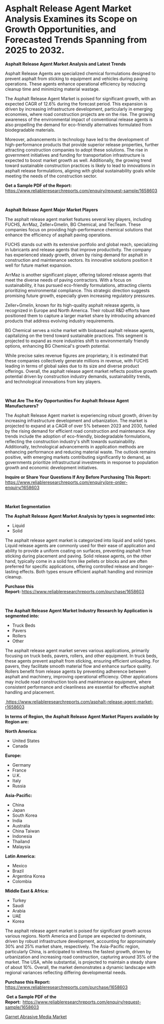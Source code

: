 <p><h1>Asphalt Release Agent Market Analysis Examines its Scope on Growth Opportunities, and Forecasted Trends Spanning from 2025 to 2032.</h1></p><p><strong>Asphalt Release Agent Market Analysis and Latest Trends</strong></p>
<p><p>Asphalt Release Agents are specialized chemical formulations designed to prevent asphalt from sticking to equipment and vehicles during paving operations. These agents enhance operational efficiency by reducing cleanup time and minimizing material wastage.</p><p>The Asphalt Release Agent Market is poised for significant growth, with an expected CAGR of 12.6% during the forecast period. This expansion is driven by increasing infrastructure development, particularly in emerging economies, where road construction projects are on the rise. The growing awareness of the environmental impact of conventional release agents is also propelling the demand for eco-friendly alternatives formulated from biodegradable materials.</p><p>Moreover, advancements in technology have led to the development of high-performance products that provide superior release properties, further attracting construction companies to adopt these solutions. The rise in government initiatives and funding for transportation infrastructure is expected to boost market growth as well. Additionally, the growing trend toward sustainable construction practices is likely to lead to innovations in asphalt release formulations, aligning with global sustainability goals while meeting the needs of the construction sector.</p></p>
<p><strong>Get a Sample PDF of the Report:&nbsp;</strong> <a href="https://www.reliableresearchreports.com/enquiry/request-sample/1658603?utm_campaign=3053&utm_medium=2&utm_source=Github&utm_content=ia&utm_term=31032025&utm_id=asphalt-release-agent">https://www.reliableresearchreports.com/enquiry/request-sample/1658603</a></p>
<p>&nbsp;</p>
<p><strong>Asphalt Release Agent Major Market Players</strong></p>
<p><p>The asphalt release agent market features several key players, including FUCHS, ArrMaz, Zeller+Gmelin, BG Chemical, and TecTeam. These companies focus on providing high-performance chemical solutions that enhance the efficiency of asphalt paving operations.</p><p>FUCHS stands out with its extensive portfolio and global reach, specializing in lubricants and release agents that improve productivity. The company has experienced steady growth, driven by rising demand for asphalt in construction and maintenance sectors. Its innovative solutions position it well for future market expansion.</p><p>ArrMaz is another significant player, offering tailored release agents that meet the diverse needs of paving contractors. With a focus on sustainability, it has pursued eco-friendly formulations, attracting clients prioritizing environmental compliance. This strategic direction suggests promising future growth, especially given increasing regulatory pressures.</p><p>Zeller+Gmelin, known for its high-quality asphalt release agents, is recognized in Europe and North America. Their robust R&D efforts have positioned them to capture a larger market share by introducing advanced products that address evolving industry requirements.</p><p>BG Chemical serves a niche market with biobased asphalt release agents, capitalizing on the trend toward sustainable practices. This segment is projected to expand as more industries shift to environmentally friendly options, enhancing BG Chemical's growth potential.</p><p>While precise sales revenue figures are proprietary, it is estimated that these companies collectively generate millions in revenue, with FUCHS leading in terms of global sales due to its size and diverse product offerings. Overall, the asphalt release agent market reflects positive growth potential driven by construction industry demands, sustainability trends, and technological innovations from key players.</p></p>
<p>&nbsp;</p>
<p><strong>What Are The Key Opportunities For Asphalt Release Agent Manufacturers?</strong></p>
<p><p>The Asphalt Release Agent market is experiencing robust growth, driven by increasing infrastructure development and urbanization. The market is projected to expand at a CAGR of over 5% between 2023 and 2030, fueled by the rising demand for efficient road construction and maintenance. Key trends include the adoption of eco-friendly, biodegradable formulations, reflecting the construction industry's shift towards sustainability. Additionally, technological advancements in application methods are enhancing performance and reducing material waste. The outlook remains positive, with emerging markets contributing significantly to demand, as governments prioritize infrastructural investments in response to population growth and economic development initiatives.</p></p>
<p><strong>Inquire or Share Your Questions If Any Before Purchasing This Report:</strong> <a href="https://www.reliableresearchreports.com/enquiry/pre-order-enquiry/1658603?utm_campaign=3053&utm_medium=2&utm_source=Github&utm_content=ia&utm_term=31032025&utm_id=asphalt-release-agent">https://www.reliableresearchreports.com/enquiry/pre-order-enquiry/1658603</a></p>
<p>&nbsp;</p>
<p><strong>Market Segmentation</strong></p>
<p><strong>The Asphalt Release Agent Market Analysis by types is segmented into:</strong></p>
<p><ul><li>Liquid</li><li>Solid</li></ul></p>
<p><p>The asphalt release agent market is categorized into liquid and solid types. Liquid release agents are commonly used for their ease of application and ability to provide a uniform coating on surfaces, preventing asphalt from sticking during placement and paving. Solid release agents, on the other hand, typically come in a solid form like pellets or blocks and are often preferred for specific applications, offering controlled release and longer-lasting effects. Both types ensure efficient asphalt handling and minimize cleanup.</p></p>
<p><strong>Purchase this Report:&nbsp;</strong><a href="https://www.reliableresearchreports.com/purchase/1658603?utm_campaign=3053&utm_medium=2&utm_source=Github&utm_content=ia&utm_term=31032025&utm_id=asphalt-release-agent">https://www.reliableresearchreports.com/purchase/1658603</a></p>
<p>&nbsp;</p>
<p><strong>The Asphalt Release Agent Market Industry Research by Application is segmented into:</strong></p>
<p><ul><li>Truck Beds</li><li>Pavers</li><li>Rollers</li><li>Other</li></ul></p>
<p><p>The asphalt release agent market serves various applications, primarily focusing on truck beds, pavers, rollers, and other equipment. In truck beds, these agents prevent asphalt from sticking, ensuring efficient unloading. For pavers, they facilitate smooth material flow and enhance surface quality. Rollers benefit from release agents by preventing adherence between asphalt and machinery, improving operational efficiency. Other applications may include road construction tools and maintenance equipment, where consistent performance and cleanliness are essential for effective asphalt handling and placement.</p></p>
<p><a href="https://www.reliableresearchreports.com/asphalt-release-agent-market-r1658603?utm_campaign=3053&utm_medium=2&utm_source=Github&utm_content=ia&utm_term=31032025&utm_id=asphalt-release-agent">&nbsp;https://www.reliableresearchreports.com/asphalt-release-agent-market-r1658603</a></p>
<p><strong>In terms of Region, the Asphalt Release Agent Market Players available by Region are:</strong></p>
<p>
    <p> <strong> North America: </strong>
        <ul>
            <li>United States</li>
            <li>Canada</li>
        </ul>
        </p> 
    <p> <strong> Europe: </strong>
        <ul>
            <li>Germany</li>
            <li>France</li>
            <li>U.K.</li>
            <li>Italy</li>
            <li>Russia</li>
        </ul>
        </p> 
    <p> <strong> Asia-Pacific: </strong>
        <ul>
            <li>China</li>
            <li>Japan</li>
            <li>South Korea</li>
            <li>India</li>
            <li>Australia</li>
            <li>China Taiwan</li>
            <li>Indonesia</li>
            <li>Thailand</li>
            <li>Malaysia</li>
        </ul>
        </p> 
    <p> <strong> Latin America: </strong>
        <ul>
            <li>Mexico</li>
            <li>Brazil</li>
            <li>Argentina Korea</li>
            <li>Colombia</li>
        </ul>
        </p> 
    <p> <strong> Middle East & Africa: </strong>
        <ul>
            <li>Turkey</li>
            <li>Saudi</li>
            <li>Arabia</li>
            <li>UAE</li>
            <li>Korea</li>
        </ul>
    </p>
    </p>
<p><p>The asphalt release agent market is poised for significant growth across various regions. North America and Europe are expected to dominate, driven by robust infrastructure development, accounting for approximately 30% and 25% market share, respectively. The Asia-Pacific region, particularly China, is anticipated to witness the fastest growth, driven by urbanization and increasing road construction, capturing around 35% of the market. The USA, while substantial, is projected to maintain a steady share of about 10%. Overall, the market demonstrates a dynamic landscape with regional variances reflecting differing developmental needs.</p></p>
<p><strong>Purchase this Report: </strong><a href="https://www.reliableresearchreports.com/purchase/1658603?utm_campaign=3053&utm_medium=2&utm_source=Github&utm_content=ia&utm_term=31032025&utm_id=asphalt-release-agent">https://www.reliableresearchreports.com/purchase/1658603</a></p>
<p>&nbsp;<strong>Get a Sample PDF of the Report:&nbsp;&nbsp;</strong><a href="https://www.reliableresearchreports.com/enquiry/request-sample/1658603?utm_campaign=3053&utm_medium=2&utm_source=Github&utm_content=ia&utm_term=31032025&utm_id=asphalt-release-agent">https://www.reliableresearchreports.com/enquiry/request-sample/1658603</a></p>
<p><strong></strong></p>
<p><p><a href="https://github.com/saeiddaemo/Market-Research-Report-List-1/blob/main/garnet-abrasive-media-market.md?utm_campaign=3053&utm_medium=2&utm_source=Github&utm_content=ia&utm_term=31032025&utm_id=asphalt-release-agent">Garnet Abrasive Media Market</a></p></p>